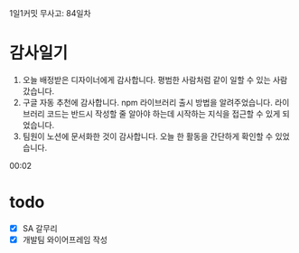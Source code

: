 1일1커밋 무사고: 84일차

# 감사일기

1. 오늘 배정받은 디자이너에게 감사합니다. 평범한 사람처럼 같이 일할 수 있는 사람갔습니다.
2. 구글 자동 추천에 감사합니다. npm 라이브러리 출시 방법을 알려주었습니다. 라이브러리 코드는 반드시 작성할 줄 알아야 하는데 시작하는 지식을 접근할 수 있게 되었습니다.
3. 팀원이 노션에 문서화한 것이 감사합니다. 오늘 한 활동을 간단하게 확인할 수 있었습니다.

00:02

# todo

- [x] SA 갈무리
- [x] 개발팀 와이어프레임 작성
